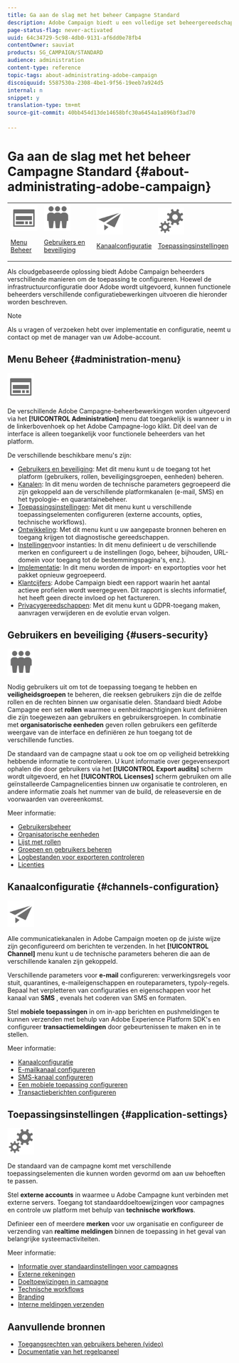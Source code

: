 ```yaml
---
title: Ga aan de slag met het beheer Campagne Standard
description: Adobe Campaign biedt u een volledige set beheergereedschappen. Leer hoe u uw gebruikers beheert en uw kanalen configureert.
page-status-flag: never-activated
uuid: 64c34729-5c98-4db0-9131-af6dd0e78fb4
contentOwner: sauviat
products: SG_CAMPAIGN/STANDARD
audience: administration
content-type: reference
topic-tags: about-administrating-adobe-campaign
discoiquuid: 5587530a-2308-4be1-9f56-19eeb7a924d5
internal: n
snippet: y
translation-type: tm+mt
source-git-commit: 40bb454d13de14658bfc30a6454a1a896bf3ad70

---
```



# Ga aan de slag met het beheer Campagne Standard {#about-administrating-adobe-campaign}

<table>
<tr><td><img src="assets/do-not-localize/icon_menu.svg" width="60px"><p><a href="#administration-menu">Menu Beheer</a></p></td>
<td><img src="assets/do-not-localize/icon_users.svg" width="60px"><p><a href="#users-security">Gebruikers en beveiliging</a></p></td>
<td><img src="assets/do-not-localize/icon_channels.svg" width="60px"><p><a href="#channels-configuration">Kanaalconfiguratie</a></p></td>
<td><img src="assets/do-not-localize/icon_settings.svg" width="60px"><p><a href="#application-settings">Toepassingsinstellingen</a></p></td></tr>
</table>

Als cloudgebaseerde oplossing biedt Adobe Campaign beheerders verschillende manieren om de toepassing te configureren. Hoewel de infrastructuurconfiguratie door Adobe wordt uitgevoerd, kunnen functionele beheerders verschillende configuratiebewerkingen uitvoeren die hieronder worden beschreven.

>[!NOTE]
>
>Als u vragen of verzoeken hebt over implementatie en configuratie, neemt u contact op met de manager van uw Adobe-account.

## Menu Beheer {#administration-menu}

<img src="assets/do-not-localize/icon_menu.svg" width="60px">

De verschillende Adobe Campagne-beheerbewerkingen worden uitgevoerd via het **[!UICONTROL Administration]** menu dat toegankelijk is wanneer u in de linkerbovenhoek op het Adobe Campagne-logo klikt. Dit deel van de interface is alleen toegankelijk voor functionele beheerders van het platform.

De verschillende beschikbare menu&#39;s zijn:

* [Gebruikers en beveiliging](../../administration/using/about-access-management.md): Met dit menu kunt u de toegang tot het platform (gebruikers, rollen, beveiligingsgroepen, eenheden) beheren.
* [Kanalen](../../administration/using/about-channel-configuration.md): In dit menu worden de technische parameters gegroepeerd die zijn gekoppeld aan de verschillende platformkanalen (e-mail, SMS) en het typologie- en quarantainebeheer.
* [Toepassingsinstellingen](../../administration/using/external-accounts.md): Met dit menu kunt u verschillende toepassingselementen configureren (externe accounts, opties, technische workflows).
* [Ontwikkeling](../../developing/using/data-model-concepts.md): Met dit menu kunt u uw aangepaste bronnen beheren en toegang krijgen tot diagnostische gereedschappen.
* [Instellingen](../../administration/using/branding.md)voor instanties: In dit menu definieert u de verschillende merken en configureert u de instellingen (logo, beheer, bijhouden, URL-domein voor toegang tot de bestemmingspagina&#39;s, enz.).
* [Implementatie](../../automating/using/managing-packages.md): In dit menu worden de import- en exportopties voor het pakket opnieuw gegroepeerd.
* [Klantcijfers](../../audiences/using/active-profiles.md): Adobe Campaign biedt een rapport waarin het aantal actieve profielen wordt weergegeven. Dit rapport is slechts informatief, het heeft geen directe invloed op het factureren.
* [Privacygereedschappen](https://docs.campaign.adobe.com/doc/standard/getting_started/en/ACS_GDPR.html): Met dit menu kunt u GDPR-toegang maken, aanvragen verwijderen en de evolutie ervan volgen.

## Gebruikers en beveiliging {#users-security}

<img src="assets/do-not-localize/icon_users.svg"  width="60px">

Nodig gebruikers uit om tot de toepassing toegang te hebben en **veiligheidsgroepen** te beheren, die reeksen gebruikers zijn die de zelfde rollen en de rechten binnen uw organisatie delen. Standaard biedt Adobe Campagne een set **rollen** waarmee u eenheidmachtigingen kunt definiëren die zijn toegewezen aan gebruikers en gebruikersgroepen. In combinatie met **organisatorische eenheden** geven rollen gebruikers een gefilterde weergave van de interface en definiëren ze hun toegang tot de verschillende functies.

De standaard van de campagne staat u ook toe om op veiligheid betrekking hebbende informatie te controleren. U kunt informatie over gegevensexport ophalen die door gebruikers via het **[!UICONTROL Export audits]** scherm wordt uitgevoerd, en het **[!UICONTROL Licenses]** scherm gebruiken om alle geïnstalleerde Campagnelicenties binnen uw organisatie te controleren, en andere informatie zoals het nummer van de build, de releaseversie en de voorwaarden van overeenkomst.

Meer informatie:

* [Gebruikersbeheer](../../administration/using/users-management.md)
* [Organisatorische eenheden](../../administration/using/organizational-units.md)
* [Lijst met rollen](../../administration/using/list-of-roles.md)
* [Groepen en gebruikers beheren](../../administration/using/managing-groups-and-users.md)
* [Logbestanden voor exporteren controleren](../../administration/using/auditing-export-logs.md)
* [Licenties](../../administration/using/licenses.md)

## Kanaalconfiguratie {#channels-configuration}

<img src="assets/do-not-localize/icon_channels.svg" width="60px">

Alle communicatiekanalen in Adobe Campaign moeten op de juiste wijze zijn geconfigureerd om berichten te verzenden. In het **[!UICONTROL Channel]** menu kunt u de technische parameters beheren die aan de verschillende kanalen zijn gekoppeld.

Verschillende parameters voor **e-mail** configureren: verwerkingsregels voor stuit, quarantines, e-maileigenschappen en routeparameters, typoly-regels. Bepaal het verpletteren van configuraties en eigenschappen voor het kanaal van **SMS** , evenals het coderen van SMS en formaten.

Stel **mobiele toepassingen** in om in-app berichten en pushmeldingen te kunnen verzenden met behulp van Adobe Experience Platform SDK&#39;s en configureer **transactiemeldingen** door gebeurtenissen te maken en in te stellen.

Meer informatie:

* [Kanaalconfiguratie](../../administration/using/about-channel-configuration.md)
* [E-mailkanaal configureren](../../administration/using/configuring-email-channel.md)
* [SMS-kanaal configureren](../../administration/using/configuring-sms-channel.md)
* [Een mobiele toepassing configureren](../../administration/using/configuring-a-mobile-application.md)
* [Transactieberichten configureren](../../administration/using/configuring-transactional-messaging.md)

## Toepassingsinstellingen {#application-settings}

<img src="assets/do-not-localize/icon_settings.svg" width="60px">

De standaard van de campagne komt met verschillende toepassingselementen die kunnen worden gevormd om aan uw behoeften te passen.

Stel **externe accounts** in waarmee u Adobe Campagne kunt verbinden met externe servers. Toegang tot standaarddoeltoewijzingen voor campagnes en controle uw platform met behulp van **technische workflows**.

Definieer een of meerdere **merken** voor uw organisatie en configureer de verzending van **realtime meldingen** binnen de toepassing in het geval van belangrijke systeemactiviteiten.

Meer informatie:

* [Informatie over standaardinstellingen voor campagnes](../../administration/using/about-campaign-standard-settings.md)
* [Externe rekeningen](../../administration/using/external-accounts.md)
* [Doeltoewijzingen in campagne](../../administration/using/target-mappings-in-campaign.md)
* [Technische workflows](../../administration/using/technical-workflows.md)
* [Branding](../../administration/using/branding.md)
* [Interne meldingen verzenden](../../administration/using/sending-internal-notifications.md)

## Aanvullende bronnen

* [Toegangsrechten van gebruikers beheren (video)](https://docs.adobe.com/content/help/en/campaign-standard-learn/tutorials/administrating/managing-user-access-rights.html)
* [Documentatie van het regelpaneel](https://docs.adobe.com/content/help/en/control-panel/using/control-panel-home.html)
